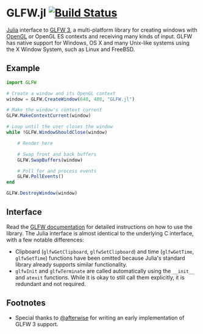 GLFW.jl  [![Build Status][status]][travis]
=======

[Julia][julia] interface to [GLFW 3][glfw], a multi-platform library for creating windows with [OpenGL][opengl] or OpenGL ES contexts and receiving many kinds of input. GLFW has native support for Windows, OS X and many Unix-like systems using the X Window System, such as Linux and FreeBSD.

[julia]:  http://julialang.org/
[glfw]:   http://www.glfw.org/
[opengl]: https://wikipedia.org/wiki/OpenGL

[travis]: https://travis-ci.org/JuliaGL/GLFW.jl
[status]: https://travis-ci.org/JuliaGL/GLFW.jl.svg?branch=master


Example
-------

```julia
import GLFW

# Create a window and its OpenGL context
window = GLFW.CreateWindow(640, 480, "GLFW.jl")

# Make the window's context current
GLFW.MakeContextCurrent(window)

# Loop until the user closes the window
while !GLFW.WindowShouldClose(window)

	# Render here

	# Swap front and back buffers
	GLFW.SwapBuffers(window)

	# Poll for and process events
	GLFW.PollEvents()
end

GLFW.DestroyWindow(window)
```


Interface
---------

Read the [GLFW documentation][docs] for detailed instructions on how to use the library. The Julia interface is almost identical to the underlying C interface, with a few notable differences:

* Clipboard (`glfwGetClipboard`, `glfwSetClipboard`) and time (`glfwGetTime`, `glfwSetTime`) functions have been omitted because Julia's standard library already supports similar functionality.
* `glfwInit` and `glfwTerminate` are called automatically using the `__init__` and `atexit` functions. While it is okay to still call them explicitly, it is redundant and not required.

[docs]: http://www.glfw.org/docs/latest/


Footnotes
---------
* Special thanks to [@afterwise](https://github.com/afterwise) for writing an early implementation of GLFW 3 support.
